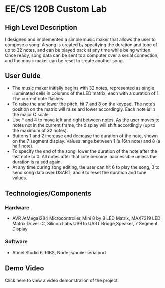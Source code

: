 # EE/CS 120B Custom Lab

## High Level Description
    
I designed and implemented a simple music maker that allows the user to compose a song. A song is created by specifying the duration and tone of up to 32 notes, and can be played back at any time while being written. Once ready, song data can be sent to a computer over a serial connection, and the music maker can be reset to create another song. 

## User Guide 
* The music maker initially begins with 32 notes, represented as single illuminated cells in columns of the LED matrix, each with a duration of 1. The current note flashes.
* To raise the and lower the pitch, hit 7 and 8 on the keypad. The note’s position on the matrix will raise and lower accordingly. Each note is in the major C scale. 
* Use * and 4 to move left and right between notes. As the user moves to notes not in the current frame, the display will shift accordingly (up to the maximum of 32 notes). 
* Buttons 1 and 2 increase and decrease the duration of the note, shown on the 7 segment display. Values range between 1 (a 16th note) and 8 (a half note). 
* To specify the end of the song, lower the duration of the note after the last note to 0. All notes after that note become inaccessible unless the duration is raised again. 
* At any time during song editing, the user can hit 6 to play the song, 3 to send song data over USART, and 9 to reset the duration and tone values. 

## Technologies/Components

### Hardware
* AVR AtMega1284 Microcontroller, Mini 8 by 8 LED Matrix, MAX7219 LED Matrix Driver IC, Silicon Labs USB to UART Bridge,Speaker, 7 Segment Display
### Software
* Atmel Studio 6, RIBS, Node.js/node-serialport
## Demo Video 
Click here to view a video demonstration of the project.

